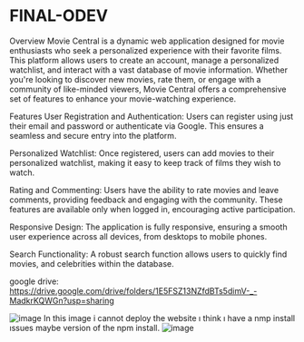 # FINAL-ODEV

Overview
Movie Central is a dynamic web application designed for movie enthusiasts who seek a personalized experience with their favorite films. This platform allows users to create an account, manage a personalized watchlist, and interact with a vast database of movie information. Whether you're looking to discover new movies, rate them, or engage with a community of like-minded viewers, Movie Central offers a comprehensive set of features to enhance your movie-watching experience.

Features
User Registration and Authentication: Users can register using just their email and password or authenticate via Google. This ensures a seamless and secure entry into the platform.

Personalized Watchlist: Once registered, users can add movies to their personalized watchlist, making it easy to keep track of films they wish to watch.

Rating and Commenting: Users have the ability to rate movies and leave comments, providing feedback and engaging with the community. These features are available only when logged in, encouraging active participation.

Responsive Design: The application is fully responsive, ensuring a smooth user experience across all devices, from desktops to mobile phones.

Search Functionality: A robust search function allows users to quickly find movies,  and celebrities within the database.

google drive:  https://drive.google.com/drive/folders/1E5FSZ13NZfdBTs5dimV-_-MadkrKQWGn?usp=sharing

![image](https://github.com/ezgiatatanir/FINAL-ODEV/assets/104724468/9e4bd48f-b1d8-440f-9ec2-a47dcb7c8c47)
In this image i cannot deploy the website  ı think ı have a nmp install ıssues maybe version of the npm install.
![image](https://github.com/ezgiatatanir/FINAL-ODEV/assets/104724468/2960efc3-5d44-4bcd-82fc-f62d43250287)

